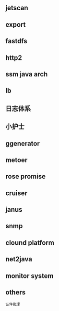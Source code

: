 ## jetscan
## export
## fastdfs
## http2
## ssm java arch
## lb
## 日志体系
## 小护士
## ggenerator
## metoer
## rose promise
## cruiser
## janus
## snmp

## clound platform
## net2java
## monitor system


## others
    证件管理
    